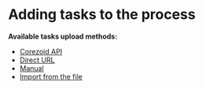 # Adding tasks to the process
  
**Available tasks upload methods:**
  
* [Corezoid API](../../api/upload_modify.md)
* [Direct URL](direct_url.md)
* [Manual](new_task.md)
* [Import from the file](import_from_csv.md)


